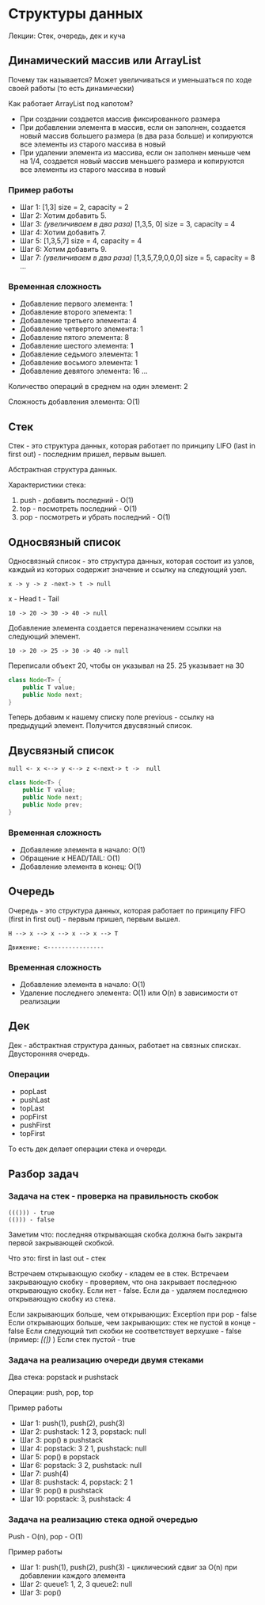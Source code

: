 # Структуры данных

Лекции: Стек, очередь, дек и куча

## Динамический массив или ArrayList

Почему так называется? Может увеличиваться и уменьшаться по ходе своей работы (то есть динамически)

Как работает ArrayList под капотом?

- При создании создается массив фиксированного размера
- При добавлении элемента в массив, если он заполнен, создается новый массив большего размера (в два раза больше) и копируются все элементы из старого массива в новый
- При удалении элемента из массива, если он заполнен меньше чем на 1/4, создается новый массив меньшего размера и копируются все элементы из старого массива в новый

### Пример работы

- Шаг 1: [1,3] size = 2, capacity = 2
- Шаг 2: Хотим добавить 5.
- Шаг 3: _(увеличиваем в два раза)_ [1,3,5, 0] size = 3, capacity = 4
- Шаг 4: Хотим добавить 7.
- Шаг 5: [1,3,5,7] size = 4, capacity = 4
- Шаг 6: Хотим добавить 9.
- Шаг 7: _(увеличиваем в два раза)_ [1,3,5,7,9,0,0,0] size = 5, capacity = 8
  ...

### Временная сложность

- Добавление первого элемента: 1
- Добавление второго элемента: 1
- Добавление третьего элемента: 4
- Добавление четвертого элемента: 1
- Добавление пятого элемента: 8
- Добавление шестого элемента: 1
- Добавление седьмого элемента: 1
- Добавление восьмого элемента: 1
- Добавление девятого элемента: 16
  ...

Количество операций в среднем на один элемент: 2

Сложность добавления элемента: O(1)

## Стек

Стек - это структура данных, которая работает по принципу LIFO (last in first out) - последним пришел, первым вышел.

Абстрактная структура данных.

Характеристики стека:

1. push - добавить последний - O(1)
2. top - посмотреть последний - O(1)
3. pop - посмотреть и убрать последний - O(1)

## Односвязный список

Односвязный список - это структура данных, которая состоит из узлов, каждый из которых содержит значение и ссылку на следующий узел.

```
x -> y -> z -next-> t -> null
```

x - Head
t - Tail

```
10 -> 20 -> 30 -> 40 -> null
```

Добавление элемента создается переназначением ссылки на следующий элемент.

```
10 -> 20 -> 25 -> 30 -> 40 -> null
```

Переписали объект 20, чтобы он указывал на 25. 25 указывает на 30

```java
class Node<T> {
    public T value;
    public Node next;
}
```

Теперь добавим к нашему списку поле previous - ссылку на предыдущий элемент. Получится двусвязный список.

## Двусвязный список

```
null <- x <--> y <--> z <-next-> t ->  null
```

```java
class Node<T> {
    public T value;
    public Node next;
    public Node prev;
}
```

### Временная сложность

- Добавление элемента в начало: O(1)
- Обращение к HEAD/TAIL: O(1)
- Добавление элемента в конец: O(1)

## Очередь

Очередь - это структура данных, которая работает по принципу FIFO (first in first out) - первым пришел, первым вышел.

```
H --> x --> x --> x --> x --> T

Движение: <----------------
```

### Временная сложность

- Добавление элемента в начало: O(1)
- Удаление последнего элемента: O(1) или O(n) в зависимости от реализации

## Дек

Дек - абстрактная структура данных, работает на связных списках. Двусторонняя очередь.

### Операции

- popLast
- pushLast
- topLast
- popFirst
- pushFirst
- topFirst

То есть дек делает операции стека и очереди.

## Разбор задач

### Задача на стек - проверка на правильность скобок

```
((())) - true
(())) - false
```

Заметим что: последняя открывающая скобка должна быть закрыта первой закрывающей скобкой.

Что это: first in last out - стек

Встречаем открывающую скобку - кладем ее в стек.
Встречаем закрывающую скобку - проверяем, что она закрывает последнюю открывающую скобку. Если нет - false.
Если да - удаляем последнюю открывающую скобку из стека.

Если закрывающих больше, чем открывающих: Exception при pop - false
Если открывающих больше, чем закрывающих: стек не пустой в конце - false
Если следующий тип скобки не соответствует верхушке - false (пример: _[(])_ )
Если стек пустой - true

### Задача на реализацию очереди двумя стеками

Два стека: popstack и pushstack

Операции: push, pop, top

Пример работы

- Шаг 1: push(1), push(2), push(3)
- Шаг 2: pushstack: 1 2 3, popstack: null
- Шаг 3: pop() в pushstack
- Шаг 4: popstack: 3 2 1, pushstack: null
- Шаг 5: pop() в popstack
- Шаг 6: popstack: 3 2, pushstack: null
- Шаг 7: push(4)
- Шаг 8: pushstack: 4, popstack: 2 1
- Шаг 9: pop() в pushstack
- Шаг 10: popstack: 3, pushstack: 4

### Задача на реализацию стека одной очередью

Push - O(n), pop - O(1)

Пример работы

- Шаг 1: push(1), push(2), push(3) - циклический сдвиг за O(n) при добавлении каждого элемента
- Шаг 2: queue1: 1, 2, 3 queue2: null
- Шаг 3: pop()
